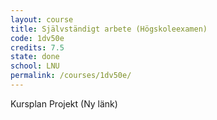 ```yaml
---
layout: course
title: Självständigt arbete (Högskoleexamen)
code: 1dv50e
credits: 7.5
state: done
school: LNU
permalink: /courses/1dv50e/
---
```


Kursplan
Projekt (Ny länk)